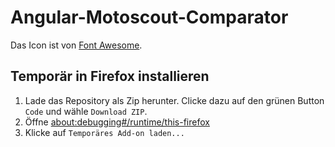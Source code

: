 # Angular-Motoscout-Comparator

Das Icon ist von [Font Awesome](https://fontawesome.com/).

## Temporär in Firefox installieren
1. Lade das Repository als Zip herunter. Clicke dazu auf den grünen Button `Code` und wähle `Download ZIP`.
1. Öffne [about:debugging#/runtime/this-firefox](about:debugging#/runtime/this-firefox)
1. Klicke auf `Temporäres Add-on laden...`